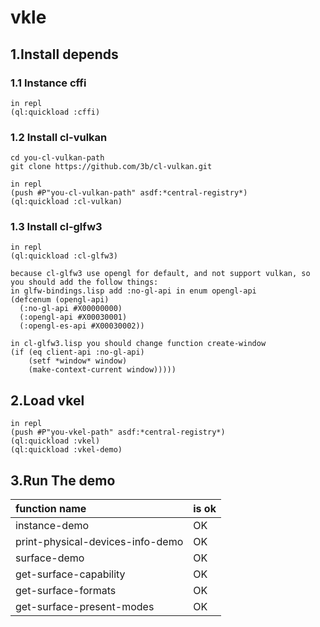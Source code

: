 # vkle
## 1.Install depends 
### 1.1 Instance cffi
```
in repl
(ql:quickload :cffi)
```
### 1.2 Install cl-vulkan
```
cd you-cl-vulkan-path
git clone https://github.com/3b/cl-vulkan.git

in repl 
(push #P"you-cl-vulkan-path" asdf:*central-registry*)
(ql:quickload :cl-vulkan)
```
### 1.3 Install cl-glfw3
```
in repl 
(ql:quickload :cl-glfw3)

because cl-glfw3 use opengl for default, and not support vulkan, so you should add the follow things:
in glfw-bindings.lisp add :no-gl-api in enum opengl-api
(defcenum (opengl-api)
  (:no-gl-api #X00000000)
  (:opengl-api #X00030001)
  (:opengl-es-api #X00030002))
  
in cl-glfw3.lisp you should change function create-window
(if (eq client-api :no-gl-api)
    (setf *window* window)
    (make-context-current window)))))
```
## 2.Load vkel
```
in repl 
(push #P"you-vkel-path" asdf:*central-registry*)
(ql:quickload :vkel)
(ql:quickload :vkel-demo)
```
## 3.Run The demo
|function name|is ok|
|:---|:---|
|instance-demo|OK|
|print-physical-devices-info-demo|OK|
|surface-demo|OK|
|get-surface-capability|OK|
|get-surface-formats|OK|
|get-surface-present-modes|OK|
